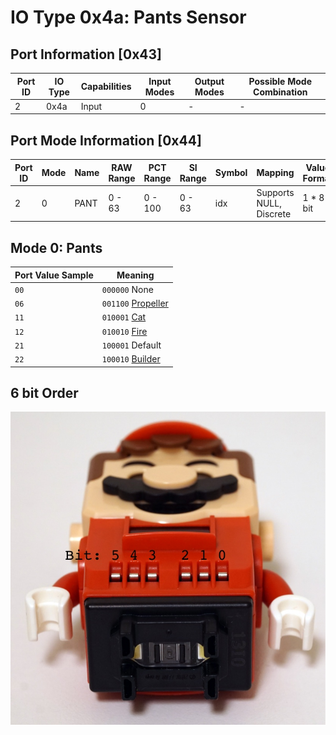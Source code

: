 # IO Type 0x4a: Pants Sensor

## Port Information [0x43]

| Port ID | IO Type | Capabilities | Input Modes | Output Modes | Possible Mode Combination |
| --- | --- | --- | --- | --- | --- |
| 2 | 0x4a | Input | 0 | - | - |

## Port Mode Information [0x44]

| Port ID | Mode | Name | RAW Range | PCT Range | SI Range | Symbol | Mapping | Value Format |
| --- | --- | --- | --- | --- | --- | --- | --- | --- |
| 2 | 0 | PANT | 0 - 63 | 0 - 100 | 0 - 63 | idx | Supports NULL, Discrete | 1 * 8 bit |

## Mode 0: Pants

| Port Value Sample | Meaning |
| --- | --- |
| `00` | `000000` None |
| `06` | `001100` [Propeller](https://www.lego.com/en-us/product/propeller-mario-power-up-pack-71371) |
| `11` | `010001` [Cat](https://www.lego.com/en-us/product/cat-mario-power-up-pack-71372) |
| `12` | `010010` [Fire](https://www.lego.com/en-us/product/fire-mario-power-up-pack-71370) |
| `21` | `100001` Default |
| `22` | `100010` [Builder](https://www.lego.com/en-us/product/builder-mario-power-up-pack-71373) |

## 6 bit Order

<img src="Images/pants-code.jpg" />
